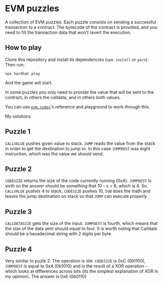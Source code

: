 # EVM puzzles

A collection of EVM puzzles. Each puzzle consists on sending a successful transaction to a contract. The bytecode of the contract is provided, and you need to fill the transaction data that won't revert the execution.

## How to play

Clone this repository and install its dependencies (`npm install` or `yarn`). Then run:

```
npx hardhat play
```

And the game will start.

In some puzzles you only need to provide the value that will be sent to the contract, in others the calldata, and in others both values.

You can use [`evm.codes`](https://www.evm.codes/)'s reference and playground to work through this.

My solutions

## Puzzle 1
<code>CALLVALUE</code> pushes given value to stack. <code>JUMP</code> reads the value from the stack in order to get the destination to jump to. In this case <code>JUMPDEST</code> was eight instruction, which was the value we should send.

## Puzzle 2
<code>CODESIZE</code> returns the size of the code currently running (0xA). <code>JUMPDEST</code> is sixth so the answer should be something that 10 - x = 6, which is 4. So, <code>CALLVALUE</code> pushes 4 to stack, <code>CODESIZE</code> pushes 10, <code>SUB</code> does the math and leaves the jump destination on stack so that <code>JUMP</code> can execute properly

## Puzzle 3
<code>CALLDATASIZE</code> gets the size of the input. <code>JUMPDEST</code> is fourth, which means that the size of the data sent should equal to four. It is worth noting that Calldata should be a hexadecimal string with 2 digits per byte.

## Puzzle 4
Very similar to puzle 2. The operation is <code>XOR</code>. <code>CODESIZE</code> is 0xC (0b1100), <code>JUMPDEST</code> is equal to 0xA (0b1010) and is the result of a XOR operation - which looks at differences across bits (its the simplest explanation of XOR in my opinion). The answer is 0x6 (0b0110)

